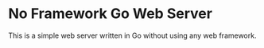 # No Framework Go Web Server

This is a simple web server written in Go without using any web framework.